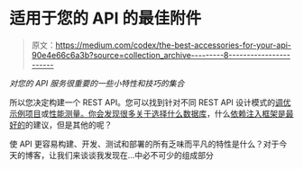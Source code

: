 # 适用于您的 API 的最佳附件

> 原文：<https://medium.com/codex/the-best-accessories-for-your-api-90e4e66c6a3b?source=collection_archive---------8----------------------->

*对您的 API 服务很重要的一些小特性和技巧的集合*

所以您决定构建一个 REST API。您可以找到针对不同 REST API 设计模式的[调优示例项目](https://github.com/davidfowl/TodoApi)或[性能测量。你会发现很多关于](https://www.techempower.com/benchmarks/#section=data-r21)[选择什么数据库](https://blog.postman.com/top-database-apis/)，什么[依赖注入框架是最好的](https://www.baeldung.com/guice-spring-dependency-injection)的建议，但是其他的呢？

使 API 更容易构建、开发、测试和部署的所有乏味而平凡的特性是什么？对于今天的博客，让我们来谈谈我发现在…中必不可少的组成部分